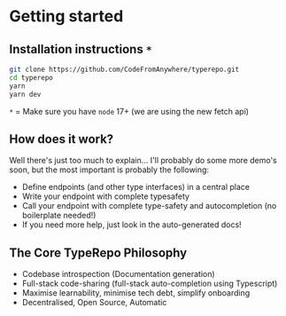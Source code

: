 # Getting started

## Installation instructions `*`

```bash
git clone https://github.com/CodeFromAnywhere/typerepo.git
cd typerepo
yarn
yarn dev
```

`*` = Make sure you have `node` 17+ (we are using the new fetch api)

## How does it work?

Well there's just too much to explain... I'll probably do some more demo's soon, but the most important is probably the following:

- Define endpoints (and other type interfaces) in a central place
- Write your endpoint with complete typesafety
- Call your endpoint with complete type-safety and autocompletion (no boilerplate needed!)
- If you need more help, just look in the auto-generated docs!

## The Core TypeRepo Philosophy

- Codebase introspection (Documentation generation)
- Full-stack code-sharing (full-stack auto-completion using Typescript)
- Maximise learnability, minimise tech debt, simplify onboarding
- Decentralised, Open Source, Automatic
